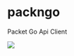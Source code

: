 # packngo
Packet Go Api Client

![](https://www.packet.net/media/labs/images/1679091c5a880faf6fb5e6087eb1b2dc/ULY7-hero.png)
